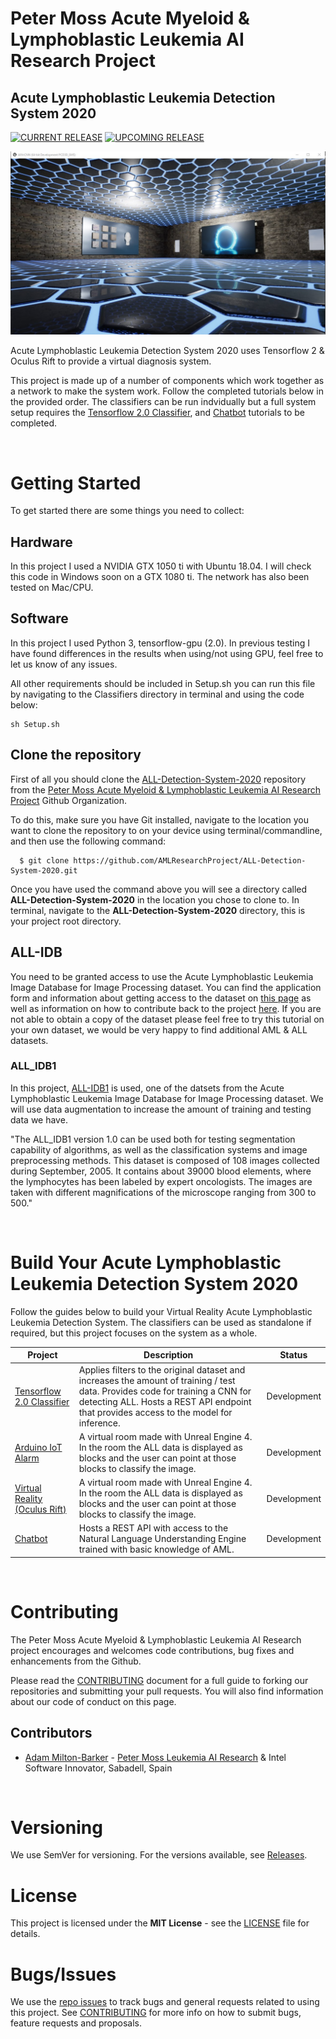 # Peter Moss Acute Myeloid & Lymphoblastic Leukemia AI Research Project

## Acute Lymphoblastic Leukemia Detection System 2020

[![CURRENT RELEASE](https://img.shields.io/badge/CURRENT%20RELEASE-0.0.1-blue.svg)](https://github.com/AMLResearchProject/ALL-Detection-System-2020/tree/0.0.1) [![UPCOMING RELEASE](https://img.shields.io/badge/CURRENT%20DEV%20BRANCH-0.0.2-blue.svg)](https://github.com/AMLResearchProject/ALL-Detection-System-2020/tree/0.0.2)

![Peter Moss Acute Myeloid & Lymphoblastic Leukemia AI Research Project](Media/Images/AllVrCNN.jpg)

Acute Lymphoblastic Leukemia Detection System 2020 uses Tensorflow 2 & Oculus Rift to provide a virtual diagnosis system.

This project is made up of a number of components which work together as a network to make the system work. Follow the completed tutorials below in the provided order. The classifiers can be run indvidually but a full system setup requires the [Tensorflow 2.0 Classifier](https://github.com/AMLResearchProject/ALL-Detection-System-2020/tree/master/Classifier "Tensorflow 2.0 Classifier"), and [Chatbot](https://github.com/AMLResearchProject/ALL-Detection-System-2020/tree/master/Chatbot "Chatbot") tutorials to be completed.

&nbsp;

# Getting Started 

To get started there are some things you need to collect:

## Hardware

In this project I used a NVIDIA GTX 1050 ti with Ubuntu 18.04. I will check this code in Windows soon on a GTX 1080 ti. The network has also been tested on Mac/CPU.

## Software

In this project I used Python 3, tensorflow-gpu (2.0). In previous testing I have found differences in the results when using/not using GPU, feel free to let us know of any issues. 

All other requirements should be included in Setup.sh you can run this file by navigating to the Classifiers directory in terminal and using the code below:

```
sh Setup.sh
```

## Clone the repository

First of all you should clone the [ALL-Detection-System-2020](https://github.com/AMLResearchProject/ALL-Detection-System-2020 "ALL-Detection-System-2020") repository from the [Peter Moss Acute Myeloid & Lymphoblastic Leukemia AI Research Project](hhttps://github.com/AMLResearchProject "Peter Moss Acute Myeloid & Lymphoblastic Leukemia AI Research Project") Github Organization. 

To do this, make sure you have Git installed, navigate to the location you want to clone the repository to on your device using terminal/commandline, and then use the following command:

```
  $ git clone https://github.com/AMLResearchProject/ALL-Detection-System-2020.git
```

Once you have used the command above you will see a directory called **ALL-Detection-System-2020** in the location you chose to clone to. In terminal, navigate to the **ALL-Detection-System-2020** directory, this is your project root directory.

## ALL-IDB

You need to be granted access to use the Acute Lymphoblastic Leukemia Image Database for Image Processing dataset. You can find the application form and information about getting access to the dataset on [this page](https://homes.di.unimi.it/scotti/all/#download) as well as information on how to contribute back to the project [here](https://homes.di.unimi.it/scotti/all/results.php). If you are not able to obtain a copy of the dataset please feel free to try this tutorial on your own dataset, we would be very happy to find additional AML & ALL datasets.

### ALL_IDB1 

In this project, [ALL-IDB1](https://homes.di.unimi.it/scotti/all/#datasets) is used, one of the datsets from the Acute Lymphoblastic Leukemia Image Database for Image Processing dataset. We will use data augmentation to increase the amount of training and testing data we have.

"The ALL_IDB1 version 1.0 can be used both for testing segmentation capability of algorithms, as well as the classification systems and image preprocessing methods. This dataset is composed of 108 images collected during September, 2005. It contains about 39000 blood elements, where the lymphocytes has been labeled by expert oncologists. The images are taken with different magnifications of the microscope ranging from 300 to 500."  

&nbsp;

# Build Your Acute Lymphoblastic Leukemia Detection System 2020

Follow the guides below to build your Virtual Reality Acute Lymphoblastic Leukemia Detection System. The classifiers can be used as standalone if required, but this project focuses on the system as a whole.

| Project                                                                                                                                                                                                                                                                                                                                                                      | Description                                                                                                                         | Status      |
| ---------------------------------------------------------------------------------------------------------------------------------------------------------------------------------------------------------------------------------------------------------------------------------------------------------------------------------------------------------------------------- | ----------------------------------------------------------------------------------------------------------------------------------- | ----------- |
| [Tensorflow 2.0 Classifier](https://github.com/AMLResearchProject/ALL-Detection-System-2020/tree/master/Classifier "Tensorflow 2.0 Classifier") | Applies filters to the original dataset and increases the amount of training / test data. Provides code for training a CNN for detecting ALL. Hosts a REST API endpoint that provides access to the model for inference. | Development    |
| [Arduino IoT Alarm](https://github.com/AMLResearchProject/ALL-Detection-System-2020/tree/master/Arduino-IoT "Arduino IoT Alarm")                                                                                                                                                                                                                                                             | A virtual room made with Unreal Engine 4. In the room the ALL data is displayed as blocks and the user can point at those blocks to classify the image.                      | Development    |
| [Virtual Reality (Oculus Rift)](https://github.com/AMLResearchProject/ALL-Detection-System-2020/tree/master/Virtual-Reality "Oculus Rift")                                                                                                                                                                                                                                                             | A virtual room made with Unreal Engine 4. In the room the ALL data is displayed as blocks and the user can point at those blocks to classify the image.                      | Development    |
| [Chatbot](https://github.com/AMLResearchProject/ALL-Detection-System-2020/tree/master/Chatbot "Chatbot")                                                                                                                                                                                                                                                             | Hosts a REST API with access to the Natural Language Understanding Engine trained with basic knowledge of AML.                      | Development    |

&nbsp;



# Contributing

The Peter Moss Acute Myeloid & Lymphoblastic Leukemia AI Research project encourages and welcomes code contributions, bug fixes and enhancements from the Github.

Please read the [CONTRIBUTING](https://github.com/AMLResearchProject/ALL-Detection-System-2020/blob/master/CONTRIBUTING.md "CONTRIBUTING") document for a full guide to forking our repositories and submitting your pull requests. You will also find information about our code of conduct on this page.

## Contributors

- [Adam Milton-Barker](https://www.leukemiaresearchassociation.ai/ "Adam Milton-Barker") - [Peter Moss Leukemia AI Research](https://www.leukemiaresearchassociation.ai "Peter Moss Leukemia AI Research") & Intel Software Innovator, Sabadell, Spain

&nbsp;

# Versioning

We use SemVer for versioning. For the versions available, see [Releases](https://github.com/AMLResearchProject/ALL-Detection-System-2020/releases "Releases").

# License

This project is licensed under the **MIT License** - see the [LICENSE](https://github.com/AMLResearchProject/ALL-Detection-System-2020/blob/master/LICENSE "LICENSE") file for details.

# Bugs/Issues

We use the [repo issues](https://github.com/AMLResearchProject/ALL-Detection-System-2020/issues "repo issues") to track bugs and general requests related to using this project. See [CONTRIBUTING](https://github.com/AMLResearchProject/ALL-Detection-System-2020/blob/master/CONTRIBUTING.md "CONTRIBUTING") for more info on how to submit bugs, feature requests and proposals.